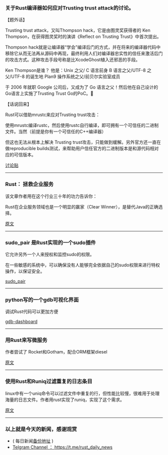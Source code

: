 ### 关于Rust编译器如何应对Trusting trust attack的讨论。

【题外话】

Trusting trust attack，又叫Thompson hack，它是由图灵奖获得者的 Ken Thompson，在获得图灵奖时的演讲《Reflect on Trusting Trust》中首次提出。

Thompson hack就是让编译器“学会”编译后门的方式，并在将来的编译器代码中移除它从而无法再从源码中再现，最终利用人们对编译器忠实性的信任来激活后门的攻击方式。这种攻击手段号称是比XcodeGhost植入还邪恶的手段。

Ken Thompson是谁？ 他是：Unix 之父/ C 语言前身 B 语言之父/UTF-8 之父/UTF-8 的诞生地 Plan9 操作系统之父/前贝尔实验室成员

于 2006 年就职 Google 公司后，又成为了 Go 语言之父！然后他在自己设计的Go语言上实施了Trusting Trust Go的PoC。🙏

【话说回来】

Rust可以借助mrustc来应对Trusting trust攻击：

使用mrustc编译rustc，然后使用rustc自行编译，即可拥有一个可信任的二进制文件。当然（前提是你有一个可信任的C++编译器）

但这也无法从根本上解决 Trusting trust攻击，只能做到缓解。另外官方还一直在做reproducible builds测试，来帮助用户信任官方的二进制版本是和源代码相对应的可信版本。

[讨论贴](https://www.reddit.com/r/rust/comments/8hnaly/trusting_rust/)

---

### Rust： 拯救企业服务

该文章作者用在这个行业三十年的功力告诉你：

Rust在企业服务领域也是一个明显的赢家（Clear Winner），是替代Java的正确选择。


[原文](https://medium.com/@paulhoughton/rust-enterprise-services-need-not-suck-679b79edcab5)

---

### sudo_pair 是Rust实现的一个sudo插件

它允许另外一个人来授权和监控sudo的权限。

在一些敏感的系统中，可以确保没有人能够完全依据自己的sudo权限来进行特权操作，以保证安全。

[sudo_pair](https://github.com/square/sudo_pair)

---

### python写的一个gdb可视化界面

调试Rust代码可以更加方便

[gdb-dashboard](https://github.com/cyrus-and/gdb-dashboard)

---

### 用Rust来写微服务

作者尝试了 Rocket和Gotham，配合ORM框架diesel

[原文](https://maccoda.github.io/rust-web-frameworks/)

---

### 使用Rust和Runiq过滤重复的日志条目

linux中有一个uniq命令可以过滤文件中重复的行，但性能比较慢，很难用于处理海量的日志文件。作者用rust实现了runiq，实现了这个需求。

[原文](https://whitfin.io/filtering-unique-logs-using-rust/)

---

### 以上就是今天的新闻，感谢观赏

- ( 每日新闻[备份地址](https://github.com/RustStudy/rust_daily_news) )
- [Telgram Channel ： https://t.me/rust_daily_news ](https://t.me/rust_daily_news )
